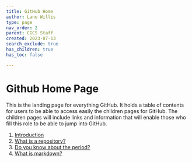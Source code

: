 ```yaml
---
title: GitHub Home
author: Lane Willis
type: page
nav_order: 2
parent: CGCS Staff
created: 2023-07-13
search_exclude: true
has_children: true
has_toc: false

---
```


# Github Home Page
This is the landing page for everything GitHub. It holds a table of contents for users to be able to access easily the children pages for GitHub. The children pages will include links and information that will enable those who fill this role to be able to jump into GitHub.

1. [Introduction](/cgcs-staff-information/github/github-introduction.html)
2. [What is a repository?](/cgcs-staff-information/github/github-repository.html)
3. [Do you know about the period?](/cgcs-staff-information/github/github-dev.html)
4. [What is markdown?]((/cgcs-staff-information/github/what-is-markdown.html))